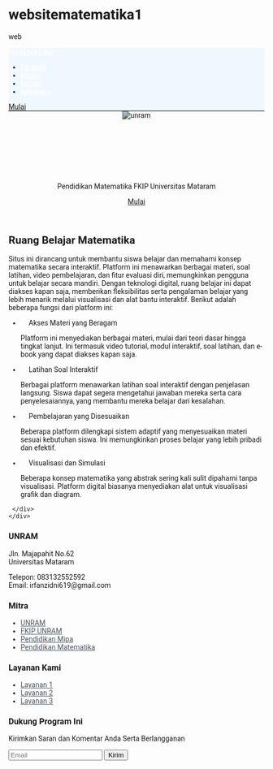 # websitematematika1
web<html lang="id">
 <head>
  <meta charset="UTF-8">
  <meta name="viewport" content="width=device-width, initial-scale=1.0">
  <title>Ruang Belajar Matematika</title>
  <script src="https://cdn.tailwindcss.com"></script>
  <link href="https://cdnjs.cloudflare.com/ajax/libs/font-awesome/5.15.3/css/all.min.css" rel="stylesheet"/>
  <link href="https://fonts.googleapis.com/css2?family=Roboto:wght@400;700&display=swap" rel="stylesheet"/>
  <style>
   body {
       font-family: 'Roboto', sans-serif;
   }
   nav {
       position: sticky;
       top: 0;
       background-color: aliceblue;
       z-index: 1;
       border-bottom: 1px solid rgb(3, 3, 3);
   }
   nav a {
       color: #ffffff;
       transition: color 0.3s;
   }
   nav a:hover {
       color: #d1fae5;
   }
   .btn-primary {
       background-color: #22c55e;
       color: white;
       padding: 10px 20px;
       border-radius: 50px;
       transition: transform 0.2s, background-color 0.3s;
   }
   .btn-primary:hover {
       background-color: #15803d;
       transform: scale(1.1);
   }
   header {
       position: relative;
       text-align: center;
   }
   header img {
       filter: brightness(75%);
   }
   header h1 {
       animation: fadeInDown 2s ease-in-out;
   }
   @keyframes fadeInDown {
       0% { opacity: 0; transform: translateY(-50px); }
       100% { opacity: 1; transform: translateY(0); }
   }
   ul.list-disc li {
       padding-left: 1rem;
   }
   .footer-link {
       color: #4b5563;
       transition: color 0.3s;
   }
   .footer-link:hover {
       color: #22c55e;
   }
  </style>
 </head>
 <body class="bg-gray-100">
  <!-- Navigasi -->
  <nav class="bg-white shadow-md">
    <div class="container mx-auto px-4 py-2 flex justify-between items-center">
     <a class="text-2xl font-bold text-green-500" href="#">
      MATEMATIKA
     </a>
     <ul class="flex space-x-6">
      <li><a class="text-gray-700 hover:text-green-600" href="pendahuluan.html">Beranda</a></li>
      <li><a class="text-gray-700 hover:text-green-600" href="materi1.html">Materi</a></li>
      <li><a class="text-gray-700 hover:text-green-600" href="latihan.html">latihan</a></li>
      <li><a class="text-gray-700 hover:text-green-600" href="kalkulator.html">kalkulator</a></li>
     </ul>
     <a class="bg-green-500 text-white px-4 py-2 rounded" href="">
      Mulai
     </a>
    </div>
   </nav>
   
   <!-- Header dengan gambar -->
   <header class="relative">
    <img alt="unram" class="w-full h-96 object-cover" src="unram.jpg" />
    <div class="absolute inset-0 bg-black opacity-50"></div>
    <div class="absolute inset-0 flex flex-col justify-center items-center text-center text-white px-4">
     <h1 class="text-4xl md:text-5xl font-bold animate__animated animate__fadeIn animate__delay-1s">
      Selamat Datang di Ruang Belajar Matematika
     </h1>
     <p class="mt-4 text-lg md:text-xl">Pendidikan Matematika FKIP Universitas Mataram</p>
     <a class="mt-6 bg-white text-black px-6 py-3 rounded-full" href="#">Mulai</a>
    </div>
   </header>

   <!-- Konten Utama -->
   <main class="container mx-auto px-4 py-16">
    <div class="flex flex-col md:flex-row items-center">
     <div class="md:w-2/3">
      <h2 class="text-2xl font-bold mb-4">Ruang Belajar Matematika</h2>
      <p class="mb-4">
       Situs ini dirancang untuk membantu siswa belajar dan memahami konsep matematika secara interaktif. Platform ini menawarkan berbagai materi, soal latihan, video pembelajaran, dan fitur evaluasi diri, memungkinkan pengguna untuk belajar secara mandiri. Dengan teknologi digital, ruang belajar ini dapat diakses kapan saja, memberikan fleksibilitas serta pengalaman belajar yang lebih menarik melalui visualisasi dan alat bantu interaktif. Berikut adalah beberapa fungsi dari platform ini:
      </p>
      <ul class="list-disc list-inside mb-4">
       <li class="flex items-center mb-2">
        <i class="fas fa-check-circle text-green-600 mr-2"></i>
        Akses Materi yang Beragam
       </li>
       <p>Platform ini menyediakan berbagai materi, mulai dari teori dasar hingga tingkat lanjut. Ini termasuk video tutorial, modul interaktif, soal latihan, dan e-book yang dapat diakses kapan saja.</p>
       <li class="flex items-center mb-2">
        <i class="fas fa-check-circle text-green-600 mr-2"></i>
        Latihan Soal Interaktif
       </li>
       <p>Berbagai platform menawarkan latihan soal interaktif dengan penjelasan langsung. Siswa dapat segera mengetahui jawaban mereka serta cara penyelesaiannya, yang membantu mereka belajar dari kesalahan.</p>
       <li class="flex items-center mb-2">
        <i class="fas fa-check-circle text-green-600 mr-2"></i>
        Pembelajaran yang Disesuaikan
       </li>
       <p>Beberapa platform dilengkapi sistem adaptif yang menyesuaikan materi sesuai kebutuhan siswa. Ini memungkinkan proses belajar yang lebih pribadi dan efektif.</p>
       <li class="flex items-center mb-2">
        <i class="fas fa-check-circle text-green-600 mr-2"></i>
        Visualisasi dan Simulasi
       </li>
       <p>Beberapa konsep matematika yang abstrak sering kali sulit dipahami tanpa visualisasi. Platform digital biasanya menyediakan alat untuk visualisasi grafik dan diagram.</p>
      </ul>
     </div>
     <div class="md:w-1/3 mt-8 md:mt-0 md:ml-8">
    
     </div>
    </div>
   </main>

   <!-- Footer -->
   <footer class="bg-white py-8">
    <div class="container mx-auto px-4">
     <div class="flex flex-col md:flex-row justify-between">
      <div class="mb-8 md:mb-0">
       <h3 class="text-lg font-bold mb-2">UNRAM</h3>
       <p>Jln. Majapahit No.62<br/>Universitas Mataram</p>
       <p>Telepon: 083132552592<br/>Email: irfanzidni619@gmail.com</p>
      </div>
      <div class="mb-8 md:mb-0">
       <h3 class="text-lg font-bold mb-2">Mitra</h3>
       <ul>
        <li><a class="footer-link" href="#">UNRAM</a></li>
        <li><a class="footer-link" href="#">FKIP UNRAM</a></li>
        <li><a class="footer-link" href="#">Pendidikan Mipa</a></li>
        <li><a class="footer-link" href="#">Pendidikan Matematika</a></li>
       </ul>
      </div>
      <div class="mb-8 md:mb-0">
       <h3 class="text-lg font-bold mb-2">Layanan Kami</h3>
       <ul>
        <li><a class="footer-link" href="#">Layanan 1</a></li>
        <li><a class="footer-link" href="#">Layanan 2</a></li>
        <li><a class="footer-link" href="#">Layanan 3</a></li>
       </ul>
      </div>
      <div>
       <h3 class="text-lg font-bold mb-2">Dukung Program Ini</h3>
       <p class="mb-4">Kirimkan Saran dan Komentar Anda Serta Berlangganan</p>
       <form class="flex">
        <input class="px-4 py-2 border border-gray-300 rounded-l focus:outline-none" placeholder="Email" type="email" required />
        <button class="bg-green-600 text-white px-4 py-2 rounded-r" type="submit">Kirim</button>
       </form>
      </div>
     </div>
    </div>
   </footer>
 </body>
</html>

